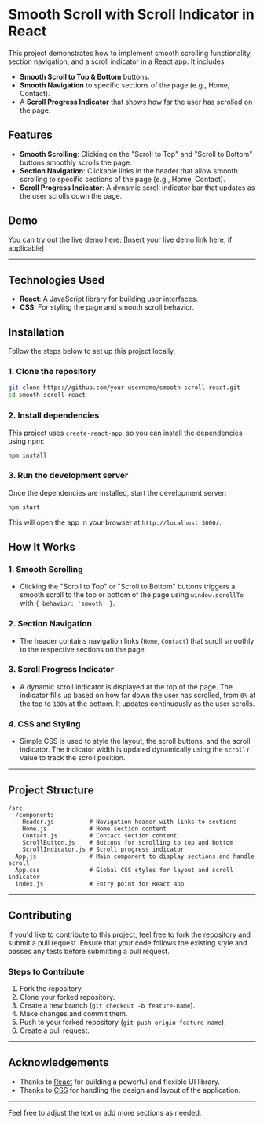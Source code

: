 # Smooth Scroll with Scroll Indicator in React

This project demonstrates how to implement smooth scrolling functionality, section navigation, and a scroll indicator in a React app. It includes:

- **Smooth Scroll to Top & Bottom** buttons.
- **Smooth Navigation** to specific sections of the page (e.g., Home, Contact).
- A **Scroll Progress Indicator** that shows how far the user has scrolled on the page.

## Features

- **Smooth Scrolling**: Clicking on the "Scroll to Top" and "Scroll to Bottom" buttons smoothly scrolls the page.
- **Section Navigation**: Clickable links in the header that allow smooth scrolling to specific sections of the page (e.g., Home, Contact).
- **Scroll Progress Indicator**: A dynamic scroll indicator bar that updates as the user scrolls down the page.

## Demo

You can try out the live demo here: [Insert your live demo link here, if applicable]

---

## Technologies Used

- **React**: A JavaScript library for building user interfaces.
- **CSS**: For styling the page and smooth scroll behavior.

## Installation

Follow the steps below to set up this project locally.

### 1. Clone the repository

```bash
git clone https://github.com/your-username/smooth-scroll-react.git
cd smooth-scroll-react
```

### 2. Install dependencies

This project uses `create-react-app`, so you can install the dependencies using npm:

```bash
npm install
```

### 3. Run the development server

Once the dependencies are installed, start the development server:

```bash
npm start
```

This will open the app in your browser at `http://localhost:3000/`.

## How It Works

### 1. **Smooth Scrolling**

- Clicking the "Scroll to Top" or "Scroll to Bottom" buttons triggers a smooth scroll to the top or bottom of the page using `window.scrollTo` with `{ behavior: 'smooth' }`.

### 2. **Section Navigation**

- The header contains navigation links (`Home`, `Contact`) that scroll smoothly to the respective sections on the page.

### 3. **Scroll Progress Indicator**

- A dynamic scroll indicator is displayed at the top of the page. The indicator fills up based on how far down the user has scrolled, from `0%` at the top to `100%` at the bottom. It updates continuously as the user scrolls.

### 4. **CSS and Styling**

- Simple CSS is used to style the layout, the scroll buttons, and the scroll indicator. The indicator width is updated dynamically using the `scrollY` value to track the scroll position.

---

## Project Structure

```
/src
  /components
    Header.js          # Navigation header with links to sections
    Home.js            # Home section content
    Contact.js         # Contact section content
    ScrollButton.js    # Buttons for scrolling to top and bottom
    ScrollIndicator.js # Scroll progress indicator
  App.js               # Main component to display sections and handle scroll
  App.css              # Global CSS styles for layout and scroll indicator
  index.js             # Entry point for React app
```

---

## Contributing

If you'd like to contribute to this project, feel free to fork the repository and submit a pull request. Ensure that your code follows the existing style and passes any tests before submitting a pull request.

### Steps to Contribute

1. Fork the repository.
2. Clone your forked repository.
3. Create a new branch (`git checkout -b feature-name`).
4. Make changes and commit them.
5. Push to your forked repository (`git push origin feature-name`).
6. Create a pull request.

---

## Acknowledgements

- Thanks to [React](https://reactjs.org/) for building a powerful and flexible UI library.
- Thanks to [CSS](https://developer.mozilla.org/en-US/docs/Web/CSS) for handling the design and layout of the application.

---

Feel free to adjust the text or add more sections as needed.
